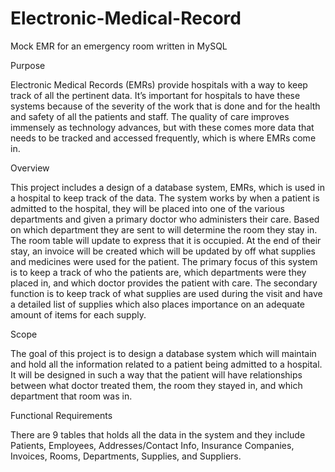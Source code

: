 # Electronic-Medical-Record
Mock EMR for an emergency room written in MySQL

Purpose

Electronic Medical Records (EMRs) provide hospitals with a way to keep track of all the pertinent data. It’s important for hospitals to have these systems because of the severity of the work that is done and for the health and safety of all the patients and staff. The quality of care improves immensely as technology advances, but with these comes more data that needs to be tracked and accessed frequently, which is where EMRs come in.

Overview

This project includes a design of a database system, EMRs, which is used in a hospital to keep track of the data. The system works by when a patient is admitted to the hospital, they will be placed into one of the various departments and given a primary doctor who administers their care. Based on which department they are sent to will determine the room they stay in. The room table will update to express that it is occupied. At the end of their stay, an invoice will be created which will be updated by off what supplies and medicines were used for the patient. The primary focus of this system is to keep a track of who the patients are, which departments were they placed in, and which doctor provides the patient with care. The secondary function is to keep track of what supplies are used during the visit and have a detailed list of supplies which also places importance on an adequate amount of items for each supply.

Scope

The goal of this project is to design a database system which will maintain and hold all the information related to a patient being admitted to a hospital. It will be designed in such a way that the patient will have relationships between what doctor treated them, the room they stayed in, and which department that room was in.

Functional Requirements

There are 9 tables that holds all the data in the system and they include Patients, Employees, Addresses/Contact Info, Insurance Companies, Invoices, Rooms, Departments, Supplies, and Suppliers.
